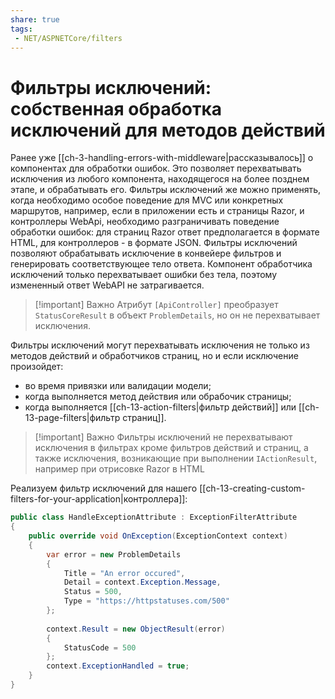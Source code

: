 ```yaml
---
share: true
tags:
 - NET/ASPNETCore/filters
---
```

# Фильтры исключений: собственная обработка исключений для методов действий
Ранее уже [[ch-3-handling-errors-with-middleware|рассказывалось]] о компонентах для обработки ошибок. Это позволяет перехватывать исключения из любого компонента, находящегося на более позднем этапе, и обрабатывать его.
Фильтры исключений же можно применять, когда необходимо особое поведение для MVC или конкретных маршрутов, например, если в приложении есть и страницы Razor, и контроллеры WebApi, необходимо разграничивать поведение обработки ошибок: для страниц Razor ответ предполагается в формате HTML, для контроллеров - в формате JSON.
Фильтры исключений позволяют обрабатывать исключение в конвейере фильтров и генерировать соответствующее тело ответа. Компонент обработчика исключений только перехватывает ошибки без тела, поэтому измененный ответ WebAPI не затрагивается.
> [!important] Важно
> Атрибут `[ApiController]` преобразует `StatusCoreResult` в объект `ProblemDetails`, но он не перехватывает исключения. 

Фильтры исключений могут перехватывать исключения не только из методов действий и обработчиков страниц, но и если исключение произойдет:
- во время привязки или валидации модели;
- когда выполняется метод действия или обрабочик страницы;
- когда выполняется [[ch-13-action-filters|фильтр действий]] или [[ch-13-page-filters|фильтр страниц]].

> [!important] Важно
> Фильтры исключений не перехватывают исключения в фильтрах кроме фильтров действий и страниц, а также исключения, возникающие при выполнении `IActionResult`, например при отрисовке Razor в HTML

Реализуем фильтр исключений для нашего [[ch-13-creating-custom-filters-for-your-application|контроллера]]:
```csharp
public class HandleExceptionAttribute : ExceptionFilterAttribute
{
	public override void OnException(ExceptionContext context)
	{
		var error = new ProblemDetails
		{
			Title = "An error occured",
			Detail = context.Exception.Message,
			Status = 500,
			Type = "https://httpstatuses.com/500"
		};
		
		context.Result = new ObjectResult(error)
		{
			StatusCode = 500
		};
		context.ExceptionHandled = true;
	}
}
```